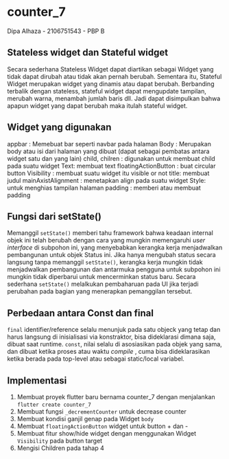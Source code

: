 # counter_7

Dipa Alhaza - 2106751543 - PBP B

##  Stateless widget dan Stateful widget

Secara sederhana Stateless Widget dapat diartikan sebagai Widget yang tidak dapat dirubah atau tidak akan pernah berubah. Sementara itu, Stateful Widget merupakan widget yang dinamis atau dapat berubah. Berbanding terbalik dengan stateless, stateful widget dapat mengupdate tampilan, merubah warna, menambah jumlah baris dll. Jadi dapat disimpulkan bahwa apapun widget yang dapat berubah maka itulah stateful widget.

## Widget yang digunakan
appbar : Memebuat bar seperti navbar pada halaman
Body :  Merupakan body atau isi dari halaman yang dibuat (dapat sebagai pembatas antara widget satu dan yang lain)
child, chilren : digunakan untuk membuat child pada suatu widget
Text: membuat text
floatingActionButton : buat circular button
Visibility : membuat suatu widget itu visible or not
title: membuat judul
mainAxistAlignment : menetapkan align pada suatu widget
Style: untuk menghias tampilan halaman
padding : memberi atau membuat padding 



## Fungsi dari setState()

Memanggil `setState()` memberi tahu framework bahwa keadaan internal objek ini telah berubah dengan cara yang mungkin memengaruhi _user interface_ di subpohon ini, yang menyebabkan kerangka kerja menjadwalkan pembangunan untuk objek Status ini. Jika hanya mengubah status secara langsung tanpa memanggil `setState()`, kerangka kerja mungkin tidak menjadwalkan pembangunan dan antarmuka pengguna untuk subpohon ini mungkin tidak diperbarui untuk mencerminkan status baru. Secara sederhana `setState()` melalkukan pembaharuan pada UI jika terjadi perubahan pada bagian yang menerapkan pemanggilan tersebut.

## Perbedaan antara Const dan final

`final` identifier/reference selalu menunjuk pada satu objeck yang tetap dan harus langsung di inisialisasi via konstraktor, bisa dideklarasi dimana saja, dibuat saat runtime.
`const`, nilai selalu di asosiasikan pada objek yang sama, dan dibuat ketika proses atau waktu _compile_ , cuma bisa dideklarasikan ketika berada pada top-level atau sebagai static/local variabel.


## Implementasi

1. Membuat proyek flutter baru bernama counter_7 dengan menjalankan `flutter create counter_7`
2. Membuat fungsi `_decrementCounter` untuk decrease counter
3. Membuat kondisi ganjil genap pada Widget `body`
4. Membuat `floatingActionButton` widget untuk button + dan -
5. Membuat fitur show/hide widget dengan menggunakan Widget `Visibility` pada button target
6. Mengisi Children pada tahap 4